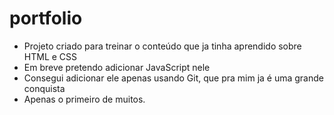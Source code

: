 # portfolio
- Projeto criado para treinar o conteúdo que ja tinha aprendido sobre HTML e CSS
- Em breve pretendo adicionar JavaScript nele
- Consegui adicionar ele apenas usando Git, que pra mim ja é uma grande conquista
- Apenas o primeiro de muitos.
